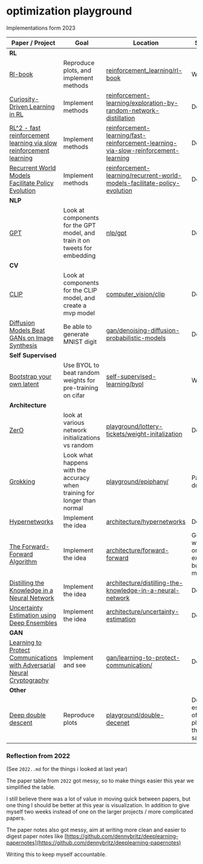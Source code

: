 # optimization playground

Implementations form 2023

| **Paper / Project**                                                                                        | **Goal**                               | **Location**                                                                                                                                                                | **Status** |
| ---------------------------------------------------------------------------------------------------------- | -------------------------------------- | --------------------------------------------------------------------------------------------------------------------------------------------------------------------------- | ---------- |
| **RL**                                                                                                     |                                        |                                                                                                                                                                             |            |
| [Rl-book](http://incompleteideas.net/book/the-book.html)                                                   | Reproduce plots, and implement methods | [reinforcement_learning/rl-book](./reinforcement_learning/rl-book/)                                                                                                         | WIP        |
| [Curiosity-Driven Learning in RL](https://arxiv.org/pdf/1810.12894.pdf)                                    | Implement methods                      | [reinforcement-learning/exploration-by-random-network-distillation](./reinforcement-learning/exploration-by-random-network-distillation/)                                   | Done       |
| [RL^2 - fast reinforcement learning via slow reinforcement learning](https://arxiv.org/pdf/1611.02779.pdf) | Implement methods                      | [reinforcement-learning/fast-reinforcement-learning-via-slow-reinforcement-learning](./reinforcement-learning/fast-reinforcement-learning-via-slow-reinforcement-learning/) | Done       |
| [Recurrent World Models Facilitate Policy Evolution](https://arxiv.org/pdf/1809.01999.pdf)                 | Implement methods                      | [reinforcement-learning/recurrent-world-models-facilitate-policy-evolution](./reinforcement-learning/recurrent-world-models-facilitate-policy-evolution//)                  | Done       |
| **NLP**                                                                               |                                                                            |                                                                                                                        |                                                |
| [GPT](https://cdn.openai.com/research-covers/language-unsupervised/language_understanding_paper.pdf)                                                                                   | Look at components for the GPT model, and train it on tweets for embedding | [nlp/gpt](./nlp/gpt)                                                                                                   | Deadline                                       |
| **CV**                                                                                |                                                                            |                                                                                                                        |                                                |
| [CLIP](https://openai.com/blog/clip/)                                                 | Look at components for the CLIP model, and create a mvp model              | [computer_vision/clip](./computer_vision/clip/)                                                                        | Done                                           |
| [Diffusion Models Beat GANs on Image Synthesis](https://arxiv.org/pdf/2105.05233.pdf) | Be able to generate MNIST digit                                            | [gan/denoising-diffusion-probabilistic-models](./gan/denoising-diffusion-probabilistic-models)                         | Done                                           |
| **Self Supervised**                                                                   |                                                                            |                                                                                                                        |                                                |
| [Bootstrap your own latent](https://arxiv.org/abs/2006.07733)                         | Use BYOL to beat random weights for pre-training on cifar                  | [self-supervised-learning/byol](./self-supervised-learning/byol)                                                       | WIP                                            |
| **Architecture**                                                                      |                                                                            |                                                                                                                        |                                                |
| [ZerO](https://arxiv.org/abs/2110.12661)                                              | look at various network initializations vs random                          | [playground/lottery-tickets/weight-initalization](./playground/lottery-tickets/weight-initalization)                   | Done                                           |
| [Grokking](https://mathai-iclr.github.io/papers/papers/MATHAI_29_paper.pdf)           | Look what happens with the accuracy when training for longer than normal   | [playground/epiphany/](./playground/epiphany/)                                                                         | Partially done                                 |
| [Hypernetworks](https://arxiv.org/pdf/1609.09106.pdf)                                 | Implement the idea                                                         | [architecture/hypernetworks](architecture/hypernetworks)                                                               | Done                                           |
| [The Forward-Forward Algorithm](https://www.cs.toronto.edu/~hinton/FFA13.pdf)         | Implement the idea                                                         | [architecture/forward-forward](architecture/forward-forward)                                                           | Got it working on a toy example, but not mnist |
| [Distilling the Knowledge in a Neural Network](https://arxiv.org/pdf/1503.02531.pdf)  | Implement the idea                                                         | [architecture/distilling-the-knowledge-in-a-neural-network](architecture/distilling-the-knowledge-in-a-neural-network) | Done                                           |
| [Uncertainty Estimation using Deep Ensembles](https://arxiv.org/abs/1612.01474)       | Implement the idea                                                         | [architecture/uncertainty-estimation](architecture/uncertainty-estimation)                                             | Done                                           |
| **GAN**                                                                                                     |                                                                            |                                                                                                                        |                                                |
| [Learning to Protect Communications with Adversarial Neural Cryptography](https://arxiv.org/abs/1610.06918) | Implement and see                                                          | [gan/learning-to-protect-communication/](./gan/learning-to-protect-communication/)                                     | Done                                           |
| **Other**                                                                                                     |                                                                            |                                                                                                                        |                                                |
| [Deep double descent](https://openai.com/research/deep-double-descent) | Reproduce plots                                                          | [playground/double-decenet](./playground/double-decenet)                                     | Done, essence of the plot is the same                                           |


### Reflection from 2022
(See `2022..md` for the things i looked at last year)

The paper table from `2022` got messy, so to make things easier this year we simplified the table.

I still believe there was a lot of value in moving quick between papers, but one thing I should be better at this year is visualization. In addition to give myself two weeks instead of one on the larger projects / more complicated papers.

The paper notes also got messy, aim at writing more clean and easier to digest paper notes like [https://github.com/dennybritz/deeplearning-papernotes](https://github.com/dennybritz/deeplearning-papernotes)

Writing this to keep myself accountable.


